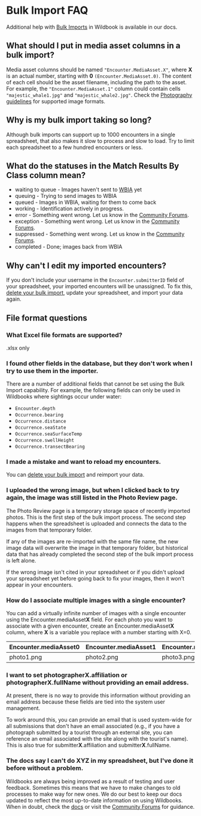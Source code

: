 # Bulk Import FAQ

Additional help with [Bulk Imports](https://docs.wildme.org/product-docs/en/wildbook/data/bulk-import-beta/) in Wildbook is available in our docs.

## What should I put in media asset columns in a bulk import?

Media asset columns should be named `"Encounter.MediaAsset.X"`, where **X** is an actual number, starting with **0** `(Encounter.MediaAsset.0)`. The content of each cell should be the asset filename, including the path to the asset. For example, the `"Encounter.MediaAsset.1"` column could contain cells `"majestic_whale1.jpg"` and `"majestic_whale2.jpg"`. Check the [Photography guidelines](https://docs.wildme.org/product-docs/en/wildbook/data/photography-guidelines/#image-formats-and-sizes) for supported image formats.

## Why is my bulk import taking so long?

Although bulk imports can support up to 1000 encounters in a single spreadsheet, that also makes it slow to process and slow to load. Try to limit each spreadsheet to a few hundred encounters or less.

## What do the statuses in the Match Results By Class column mean?

* waiting to queue - Images haven't sent to [WBIA](https://docs.wildme.org/product-docs/en/wildbook/introduction/) yet
* queuing - Trying to send images to WBIA
* queued - Images in WBIA, waiting for them to come back
* working - Identification actively in progress.
* error - Something went wrong. Let us know in the [Community Forums](https://community.wildme.org/).
* exception - Something went wrong. Let us know in the [Community Forums](https://community.wildme.org/).
* suppressed - Something went wrong. Let us know in the [Community Forums](https://community.wildme.org/).
* completed - Done; images back from WBIA

## Why can't I edit my imported encounters?

If you don't include your username in the `Encounter.submitterID` field of your spreadsheet, your imported encounters will be unassigned. To fix this, [delete your bulk import](https://docs.wildme.org/product-docs/en/wildbook/data/bulk-import-beta/#deleting-a-bulk-import), update your spreadsheet, and import your data again.

## File format questions

### What Excel file formats are supported?

.xlsx only

### I found other fields in the database, but they don't work when I try to use them in the importer.

There are a number of additional fields that cannot be set using the Bulk Import capability. For example, the following fields can only be used in Wildbooks where sightings occur under water:

* `Encounter.depth`
* `Occurrence.bearing`
* `Occurrence.distance`
* `Occurrence.seaState`
* `Occurrence.seaSurfaceTemp`
* `Occurrence.swellHeight`
* `Occurrence.transectBearing`

### I made a mistake and want to reload my encounters.

You can [delete your bulk import](https://docs.wildme.org/product-docs/en/wildbook/data/bulk-import-beta/#deleting-a-bulk-import) and reimport your data.

### I uploaded the wrong image, but when I clicked back to try again, the image was still listed in the Photo Review page.

The Photo Review page is a temporary storage space of recently imported photos. This is the first step of the bulk import process. The second step happens when the spreadsheet is uploaded and connects the data to the images from that temporary folder.

If any of the images are re-imported with the same file name, the new image data will overwrite the image in that temporary folder, but historical data that has already completed the second step of the bulk import process is left alone.

If the wrong image isn't cited in your spreadsheet or if you didn't upload your spreadsheet yet before going back to fix your images, then it won't appear in your encounters.

### How do I associate multiple images with a single encounter?

You can add a virtually infinite number of images with a single encounter using the Encounter.mediaAsset**X** field. For each photo you want to associate with a given encounter, create an Encounter.mediaAsset**X** column, where **X** is a variable you replace with a number starting with X=0.

| Encounter.mediaAsset0 | Encounter.mediaAsset1 | Encounter.mediaAsset2 |
| --------------------- | --------------------- | --------------------- |
| photo1.png | photo2.png | photo3.png |

### I want to set photographerX.affiliation or photographerX.fullName without providing an email address.

At present, there is no way to provide this information without providing an email address because these fields are tied into the system user management.

To work around this, you can provide an email that is used system-wide for all submissions that don't have an email associated (e.g., if you have a photograph submitted by a tourist through an external site, you can reference an email associated with the site along with the tourist's name). This is also true for submitter**X**.affiliation and submitter**X**.fullName.

### The docs say I can't do XYZ in my spreadsheet, but I've done it before without a problem.

Wildbooks are always being improved as a result of testing and user feedback. Sometimes this means that we have to make changes to old processes to make way for new ones. We do our best to keep our docs updated to reflect the most up-to-date information on using Wildbooks. When in doubt, check the [docs](https://docs.wildme.org/product-docs/en/) or visit the [Community Forums](https://community.wildme.org/) for guidance.
